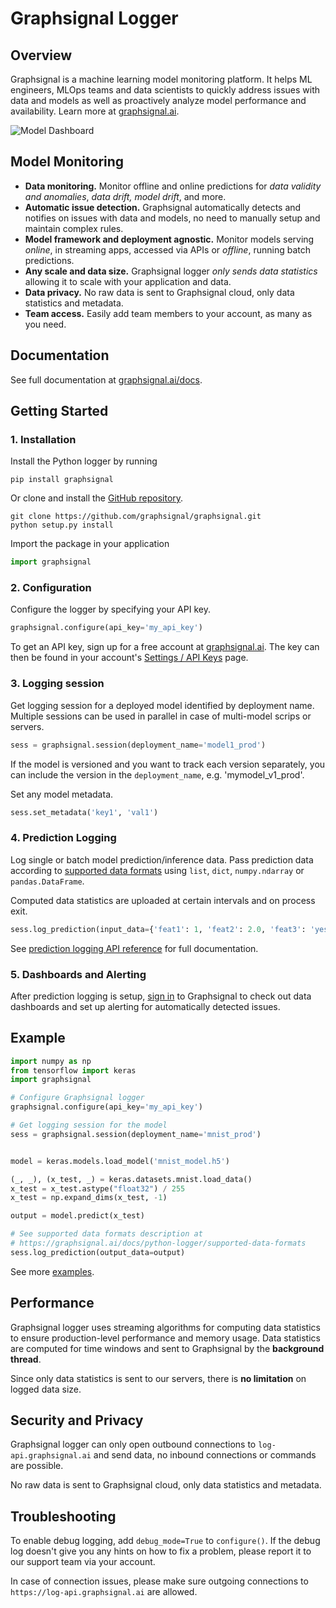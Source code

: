 # Graphsignal Logger


## Overview

Graphsignal is a machine learning model monitoring platform. It helps ML engineers, MLOps teams and data scientists to quickly address issues with data and models as well as proactively analyze model performance and availability. Learn more at [graphsignal.ai](https://graphsignal.ai).

![Model Dashboard](readme-screenshot.png)


## Model Monitoring

* **Data monitoring.** Monitor offline and online predictions for *data validity and anomalies*, *data drift, model drift*, and more.
* **Automatic issue detection.** Graphsignal automatically detects and notifies on issues with data and models, no need to manually setup and maintain complex rules.
* **Model framework and deployment agnostic.** Monitor models serving *online*, in streaming apps, accessed via APIs or *offline*, running batch predictions.
* **Any scale and data size.** Graphsignal logger *only sends data statistics* allowing it to scale with your application and data.
* **Data privacy.** No raw data is sent to Graphsignal cloud, only data statistics and metadata.
* **Team access.** Easily add team members to your account, as many as you need.


## Documentation

See full documentation at [graphsignal.ai/docs](https://graphsignal.ai/docs/).


## Getting Started

### 1. Installation

Install the Python logger by running

```
pip install graphsignal
```

Or clone and install the [GitHub repository](https://github.com/graphsignal/graphsignal).

```
git clone https://github.com/graphsignal/graphsignal.git
python setup.py install
```

Import the package in your application

```python
import graphsignal
```

### 2. Configuration

Configure the logger by specifying your API key.

```python
graphsignal.configure(api_key='my_api_key')
```

To get an API key, sign up for a free account at [graphsignal.ai](https://graphsignal.ai). The key can then be found in your account's [Settings / API Keys](https://app.graphsignal.ai/settings/api_keys) page.


### 3. Logging session

Get logging session for a deployed model identified by deployment name. Multiple sessions can be used in parallel in case of multi-model scrips or servers.

```python
sess = graphsignal.session(deployment_name='model1_prod')
```

If the model is versioned and you want to track each version separately, you can include the version in the `deployment_name`, e.g. 'mymodel_v1_prod'.

Set any model metadata.

```python
sess.set_metadata('key1', 'val1')
```


### 4. Prediction Logging

Log single or batch model prediction/inference data. Pass prediction data according to [supported data formats](https://graphsignal.ai/docs/python-logger/supported-data-formats) using `list`, `dict`, `numpy.ndarray` or `pandas.DataFrame`.

Computed data statistics are uploaded at certain intervals and on process exit.

```python
sess.log_prediction(input_data={'feat1': 1, 'feat2': 2.0, 'feat3': 'yes'}, output_data=[0.1])
```

See [prediction logging API reference](https://graphsignal.ai/docs/python-logger/api-reference/) for full documentation.


### 5. Dashboards and Alerting

After prediction logging is setup, [sign in](https://app.graphsignal.ai/signin) to Graphsignal to check out data dashboards and set up alerting for automatically detected issues.


## Example

```python
import numpy as np
from tensorflow import keras
import graphsignal

# Configure Graphsignal logger
graphsignal.configure(api_key='my_api_key')

# Get logging session for the model
sess = graphsignal.session(deployment_name='mnist_prod')


model = keras.models.load_model('mnist_model.h5')

(_, _), (x_test, _) = keras.datasets.mnist.load_data()
x_test = x_test.astype("float32") / 255
x_test = np.expand_dims(x_test, -1)

output = model.predict(x_test)

# See supported data formats description at 
# https://graphsignal.ai/docs/python-logger/supported-data-formats
sess.log_prediction(output_data=output)
```

See more [examples](https://github.com/graphsignal/graphsignal/tree/main/examples).


## Performance

Graphsignal logger uses streaming algorithms for computing data statistics to ensure production-level performance and memory usage. Data statistics are computed for time windows and sent to Graphsignal by the **background thread**.

Since only data statistics is sent to our servers, there is **no limitation** on logged data size.


## Security and Privacy

Graphsignal logger can only open outbound connections to `log-api.graphsignal.ai` and send data, no inbound connections or commands are possible. 

No raw data is sent to Graphsignal cloud, only data statistics and metadata.


## Troubleshooting

To enable debug logging, add `debug_mode=True` to `configure()`. If the debug log doesn't give you any hints on how to fix a problem, please report it to our support team via your account.

In case of connection issues, please make sure outgoing connections to `https://log-api.graphsignal.ai` are allowed.
